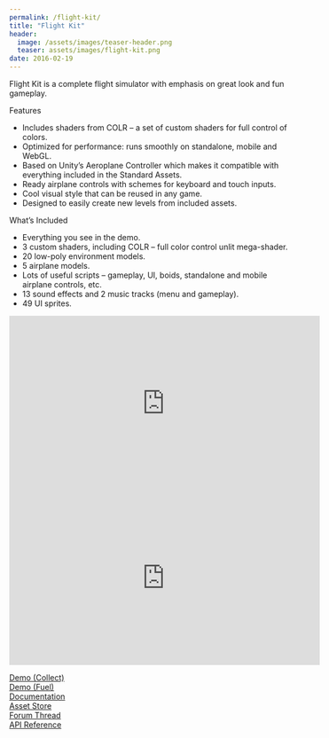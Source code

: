 ```yaml
---
permalink: /flight-kit/
title: "Flight Kit"
header:
  image: /assets/images/teaser-header.png
  teaser: assets/images/flight-kit.png
date: 2016-02-19
---
```


Flight Kit is a complete flight simulator with emphasis on great look and fun gameplay.  

Features

  * Includes shaders from COLR – a set of custom shaders for full control of colors.
  * Optimized for performance: runs smoothly on standalone, mobile and WebGL.
  * Based on Unity’s Aeroplane Controller which makes it compatible with everything included in the Standard Assets.
  * Ready airplane controls with schemes for keyboard and touch inputs.
  * Cool visual style that can be reused in any game.
  * Designed to easily create new levels from included assets.

What’s Included

  * Everything you see in the demo.
  * 3 custom shaders, including COLR – full color control unlit mega-shader.
  * 20 low-poly environment models.
  * 5 airplane models.
  * Lots of useful scripts – gameplay, UI, boids, standalone and mobile airplane controls, etc.
  * 13 sound effects and 2 music tracks (menu and gameplay).
  * 49 UI sprites.

<iframe width="560" height="315" src="https://www.youtube.com/embed/f6_qJygYtKk" title="YouTube video player" frameborder="0" allow="accelerometer; autoplay; clipboard-write; encrypted-media; gyroscope; picture-in-picture" allowfullscreen></iframe>  
 
<iframe width="560" height="315" src="https://www.youtube.com/embed/0kaIita6Od4" title="YouTube video player" frameborder="0" allow="accelerometer; autoplay; clipboard-write; encrypted-media; gyroscope; picture-in-picture" allowfullscreen></iframe>  

[Demo (Collect)](http://dustyroom.com/flight-kit/demo/)  
[Demo (Fuel)](http://dustyroom.com/flight-kit/demo2/)  
[Documentation](/flight-kit-online-manual/)  
[Asset Store](https://www.assetstore.unity3d.com/#!/content/55700?aid=1101lHzQ)  
[Forum Thread](http://forum.unity3d.com/threads/wip-flight-kit-arkade-style-flight-simulator.384929/)  
[API Reference](http://dustyroom.com/flight-kit/api/)  

